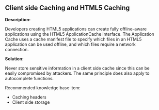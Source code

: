 
Client side Caching and HTML5 Caching
-------

**Description:**

Developers creating HTML5 applications can create fully offline-aware applications using 
the HTML5 ApplicationCache interface. The Application Cache uses a cache manifest file to 
specify which files in an HTML5 application can be used offline, and which files require a 
network connection.


**Solution:**

Never store sensitive information in a client side cache since this can be easily 
compromised by attackers. The same principle does also apply to autocomplete functions.

Recommended knowledge base item:
- Caching headers
- Client side storage


